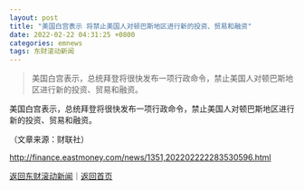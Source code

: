 ```yaml
---
layout: post
title: "美国白宫表示 将禁止美国人对顿巴斯地区进行新的投资、贸易和融资"
date: 2022-02-22 04:31:25 +0800
categories: emnews
tags: 东财滚动新闻
---
```

> 美国白宫表示，总统拜登将很快发布一项行政命令，禁止美国人对顿巴斯地区进行新的投资、贸易和融资。

<p>美国白宫表示，总统拜登将很快发布一项行政命令，禁止美国人对顿巴斯地区进行新的投资、贸易和融资。</p><p class="em_media">（文章来源：财联社）</p>

<http://finance.eastmoney.com/news/1351,202202222283530596.html>

[返回东财滚动新闻](//finews.withounder.com/emnews/)｜[返回首页](//finews.withounder.com/)